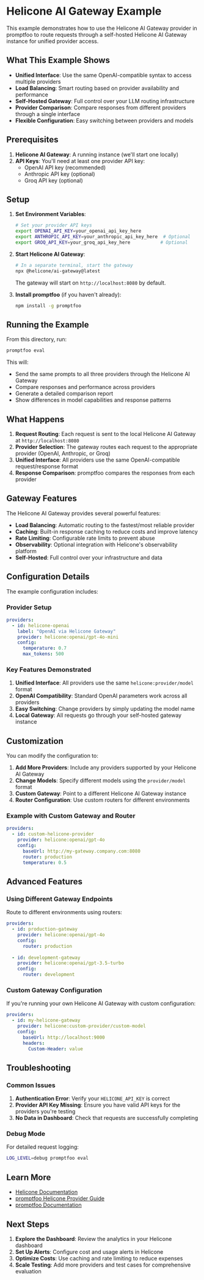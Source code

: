 # Helicone AI Gateway Example

This example demonstrates how to use the Helicone AI Gateway provider in promptfoo to route requests through a self-hosted Helicone AI Gateway instance for unified provider access.

## What This Example Shows

- **Unified Interface**: Use the same OpenAI-compatible syntax to access multiple providers
- **Load Balancing**: Smart routing based on provider availability and performance
- **Self-Hosted Gateway**: Full control over your LLM routing infrastructure
- **Provider Comparison**: Compare responses from different providers through a single interface
- **Flexible Configuration**: Easy switching between providers and models

## Prerequisites

1. **Helicone AI Gateway**: A running instance (we'll start one locally)
2. **API Keys**: You'll need at least one provider API key:
   - OpenAI API key (recommended)
   - Anthropic API key (optional)
   - Groq API key (optional)

## Setup

1. **Set Environment Variables**:
   ```bash
   # Set your provider API keys
   export OPENAI_API_KEY=your_openai_api_key_here
   export ANTHROPIC_API_KEY=your_anthropic_api_key_here  # Optional
   export GROQ_API_KEY=your_groq_api_key_here           # Optional
   ```

2. **Start Helicone AI Gateway**:
   ```bash
   # In a separate terminal, start the gateway
   npx @helicone/ai-gateway@latest
   ```
   
   The gateway will start on `http://localhost:8080` by default.

3. **Install promptfoo** (if you haven't already):
   ```bash
   npm install -g promptfoo
   ```

## Running the Example

From this directory, run:

```bash
promptfoo eval
```

This will:
- Send the same prompts to all three providers through the Helicone AI Gateway
- Compare responses and performance across providers
- Generate a detailed comparison report
- Show differences in model capabilities and response patterns

## What Happens

1. **Request Routing**: Each request is sent to the local Helicone AI Gateway at `http://localhost:8080`
2. **Provider Selection**: The gateway routes each request to the appropriate provider (OpenAI, Anthropic, or Groq)
3. **Unified Interface**: All providers use the same OpenAI-compatible request/response format
4. **Response Comparison**: promptfoo compares the responses from each provider

## Gateway Features

The Helicone AI Gateway provides several powerful features:

- **Load Balancing**: Automatic routing to the fastest/most reliable provider
- **Caching**: Built-in response caching to reduce costs and improve latency
- **Rate Limiting**: Configurable rate limits to prevent abuse
- **Observability**: Optional integration with Helicone's observability platform
- **Self-Hosted**: Full control over your infrastructure and data

## Configuration Details

The example configuration includes:

### Provider Setup
```yaml
providers:
  - id: helicone-openai
    label: "OpenAI via Helicone Gateway"
    provider: helicone:openai/gpt-4o-mini
    config:
      temperature: 0.7
      max_tokens: 500
```

### Key Features Demonstrated

1. **Unified Interface**: All providers use the same `helicone:provider/model` format
2. **OpenAI Compatibility**: Standard OpenAI parameters work across all providers
3. **Easy Switching**: Change providers by simply updating the model name
4. **Local Gateway**: All requests go through your self-hosted gateway instance

## Customization

You can modify the configuration to:

1. **Add More Providers**: Include any providers supported by your Helicone AI Gateway
2. **Change Models**: Specify different models using the `provider/model` format
3. **Custom Gateway**: Point to a different Helicone AI Gateway instance
4. **Router Configuration**: Use custom routers for different environments

### Example with Custom Gateway and Router

```yaml
providers:
  - id: custom-helicone-provider
    provider: helicone:openai/gpt-4o
    config:
      baseUrl: http://my-gateway.company.com:8080
      router: production
      temperature: 0.5
```

## Advanced Features

### Using Different Gateway Endpoints

Route to different environments using routers:

```yaml
providers:
  - id: production-gateway
    provider: helicone:openai/gpt-4o
    config:
      router: production
      
  - id: development-gateway
    provider: helicone:openai/gpt-3.5-turbo
    config:
      router: development
```

### Custom Gateway Configuration

If you're running your own Helicone AI Gateway with custom configuration:

```yaml
providers:
  - id: my-helicone-gateway
    provider: helicone:custom-provider/custom-model
    config:
      baseUrl: http://localhost:9000
      headers:
        Custom-Header: value
```

## Troubleshooting

### Common Issues

1. **Authentication Error**: Verify your `HELICONE_API_KEY` is correct
2. **Provider API Key Missing**: Ensure you have valid API keys for the providers you're testing
3. **No Data in Dashboard**: Check that requests are successfully completing

### Debug Mode

For detailed request logging:

```bash
LOG_LEVEL=debug promptfoo eval
```

## Learn More

- [Helicone Documentation](https://docs.helicone.ai/)
- [promptfoo Helicone Provider Guide](/docs/providers/helicone/)
- [promptfoo Documentation](https://promptfoo.dev/docs/)

## Next Steps

1. **Explore the Dashboard**: Review the analytics in your Helicone dashboard
2. **Set Up Alerts**: Configure cost and usage alerts in Helicone
3. **Optimize Costs**: Use caching and rate limiting to reduce expenses
4. **Scale Testing**: Add more providers and test cases for comprehensive evaluation 